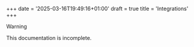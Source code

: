 +++
date = '2025-03-16T19:49:16+01:00'
draft = true
title = 'Integrations'
+++

> [!WARNING]
> This documentation is incomplete.
